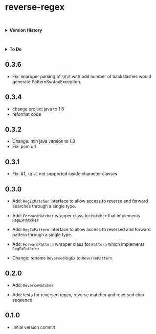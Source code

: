 reverse-regex
=============

&nbsp;<details id="version-history"><summary>**Version History**</summary>

[TOC]: # " "

- [To Do](#to-do)
- [0.3.6](#036)
- [0.3.4](#034)
- [0.3.2](#032)
- [0.3.1](#031)
- [0.3.0](#030)
- [0.2.0](#020)
- [0.1.0](#010)


&nbsp;</details>

&nbsp;<details id="version-history"><summary>**To Do**</summary>

## To Do

&nbsp;</details>

0.3.6
-----

* Fix: improper parsing of `\Q\E` with odd number of backslashes would generate
  PatternSyntaxException.

0.3.4
-----

* change project java to 1.8
* reformat code

0.3.2
-----

* Change: min java version to 1.8
* Fix: pom url

0.3.1
-----

* Fix: #1, `\Q` `\E` not supported inside character classes

0.3.0
-----

* Add: `RegExMatcher` interface to allow access to reverse and forward searches through a single
  type.

* Add: `ForwardMatcher` wrapper class for `Matcher` that implements `RegExMatcher`

* Add: `RegExPattern` interface to allow access to reversed and forward pattern through a single
  type.

* Add: `ForwardPattern` wrapper class for `Pattern` which implements `RegExPattern`

* Change: rename `ReversedRegEx` to `ReversePattern`

0.2.0
-----

- Add: `ReverseMatcher`

- Add: tests for reversed regex, reverse matcher and reversed char sequence

0.1.0
-----

- Initial version commit

